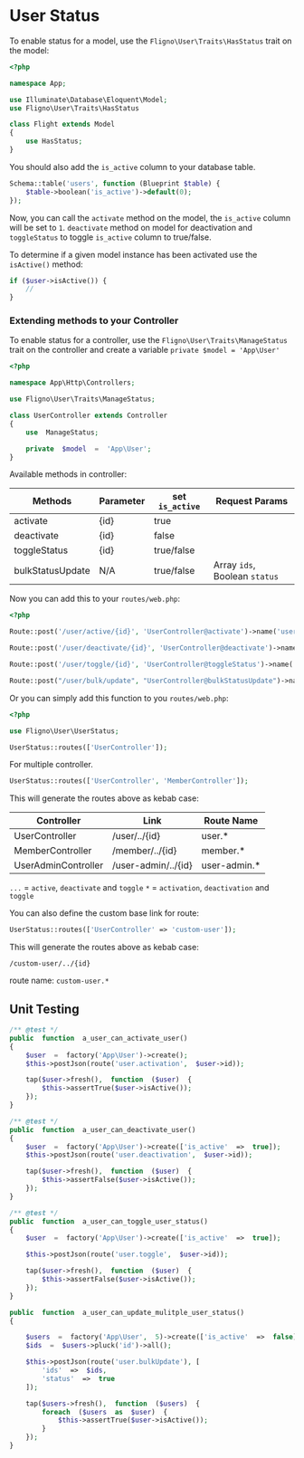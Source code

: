 # User Status

To enable status for a model, use the `Fligno\User\Traits\HasStatus` trait on the model:

```php
<?php

namespace App;

use Illuminate\Database\Eloquent\Model;
use Fligno\User\Traits\HasStatus

class Flight extends Model
{
    use HasStatus;
}
```

You should also add the `is_active` column to your database table.

```php
Schema::table('users', function (Blueprint $table) {
    $table->boolean('is_active')->default(0);
});
```

Now, you can call the `activate` method on the model, the `is_active` column will be set to `1`. `deactivate` method on model for deactivation and `toggleStatus` to toggle `is_active` column to true/false.

To determine if a given model instance has been activated use the `isActive()` method:

```php
if ($user->isActive()) {
    //
}
```

### Extending methods to your Controller

To enable status for a controller, use the `Fligno\User\Traits\ManageStatus` trait on the controller and create a variable `private $model = 'App\User'`

```php
<?php

namespace App\Http\Controllers;

use Fligno\User\Traits\ManageStatus;

class UserController extends Controller
{
    use  ManageStatus;

	private  $model  =  'App\User';
}
```

Available methods in controller:

Methods | Parameter | set `is_active` | Request Params
--- | --- | --- | ---
activate| {id} | true
deactivate| {id} | false
toggleStatus| {id} | true/false
bulkStatusUpdate| N/A | true/false | Array `ids`, Boolean `status`

Now you can add this to your `routes/web.php`:

```php
<?php

Route::post('/user/active/{id}', 'UserController@activate')->name('user.activation');

Route::post('/user/deactivate/{id}', 'UserController@deactivate')->name('user.deactivation');

Route::post('/user/toggle/{id}', 'UserController@toggleStatus')->name('user.toggle');

Route::post("/user/bulk/update", "UserController@bulkStatusUpdate")->name("user.bulkUpdate");
```

Or you can simply add this function to you `routes/web.php`:

```php
<?php

use Fligno\User\UserStatus;

UserStatus::routes(['UserController']);
```
For multiple controller.

```php
UserStatus::routes(['UserController', 'MemberController']);
```
This will generate the routes above as kebab case:

Controller | Link | Route Name
--- | --- | --- 
UserController| /user/../{id} | user.*
MemberController| /member/../{id} | member.*
UserAdminController| /user-admin/../{id} | user-admin.*

`...` = `active`, `deactivate` and `toggle`
`*` =  `activation`, `deactivation` and `toggle`

You can also define the custom base link for route:
```php
UserStatus::routes(['UserController' => 'custom-user']);
```
This will generate the routes above as kebab case:
```
/custom-user/../{id}
```
route name:  `custom-user.*`
## Unit Testing

```php
/** @test */
public  function  a_user_can_activate_user()
{
	$user  =  factory('App\User')->create();
	$this->postJson(route('user.activation',  $user->id));

	tap($user->fresh(),  function  ($user)  {
		$this->assertTrue($user->isActive());
	});
}

/** @test */
public  function  a_user_can_deactivate_user()
{
	$user  =  factory('App\User')->create(['is_active'  =>  true]);
	$this->postJson(route('user.deactivation',  $user->id));

	tap($user->fresh(),  function  ($user)  {
		$this->assertFalse($user->isActive());
	});
}

/** @test */
public  function  a_user_can_toggle_user_status()
{
	$user  =  factory('App\User')->create(['is_active'  =>  true]);

	$this->postJson(route('user.toggle',  $user->id));

	tap($user->fresh(),  function  ($user)  {
		$this->assertFalse($user->isActive());
	});
}

public  function  a_user_can_update_mulitple_user_status()
{

	$users  =  factory('App\User',  5)->create(['is_active'  =>  false]);
	$ids  =  $users->pluck('id')->all();

	$this->postJson(route('user.bulkUpdate'), [
		'ids'  =>  $ids,
		'status'  =>  true
	]);

	tap($users->fresh(),  function  ($users)  {
		foreach  ($users  as  $user)  {
			$this->assertTrue($user->isActive());
		}
	});
}
```

